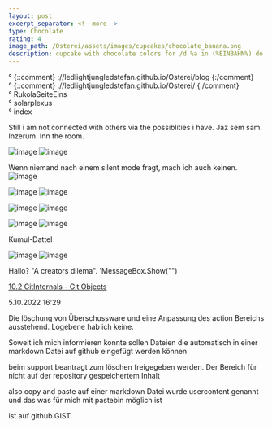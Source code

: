 ```yaml
---
layout: post
excerpt_separator: <!--more-->
type: Chocolate
rating: 4
image_path: /Osterei/assets/images/cupcakes/chocolate_banana.png
description: cupcake with chocolate colors for /d %a in (%EINBAHN%) do dir /b %a
---
```

° {::comment} ://ledlightjungledstefan.github.io/Osterei/blog {:/comment}
<br>
° {::comment} ://ledlightjungledstefan.github.io/Osterei/ {:/comment}
<br>
° RukolaSeiteEins
<br>
° solarplexus
<br>
° index

Still i am not connected with others via the possiblities i have.
Jaz sem sam. Inzerum. Inn the room.

![image](https://user-images.githubusercontent.com/75255909/194756127-66031445-8717-4bae-bffa-5fe8f02b0f56.png)
![image](https://user-images.githubusercontent.com/75255909/194756341-d91b514b-1573-4b22-8877-412466038ef3.png)

Wenn niemand nach einem silent mode fragt, mach ich auch keinen.
![image](https://user-images.githubusercontent.com/75255909/194756583-4f8dab9c-e06e-4380-bf5d-f423485303cb.png)

![image](https://user-images.githubusercontent.com/75255909/194757016-a352d5ba-a5a0-4518-b8e5-97c9ddea473d.png)
![image](https://user-images.githubusercontent.com/75255909/194757506-cd5de200-0358-4132-be3d-173fb86ea46f.png)

![image](https://user-images.githubusercontent.com/75255909/193558846-d34c296f-3cbe-4566-9606-21305235cf31.png)
![image](https://user-images.githubusercontent.com/75255909/193559632-14f0cf35-3417-4bdf-a505-685634ea8ce4.png)

![image](https://user-images.githubusercontent.com/75255909/194758264-a64d79d3-e2f8-4171-a376-4caaca285b57.png)
![image](https://user-images.githubusercontent.com/75255909/194758274-c899ed57-5dc8-4af4-9e51-b5abc018d789.png)

Kumul-Dattel
<br>

![image](https://user-images.githubusercontent.com/75255909/193556849-671685b7-aa5c-4994-8633-4ca0d7457d38.png)
![image](https://user-images.githubusercontent.com/75255909/193557449-d51498da-e02c-45a9-ba3c-2dcda80a95db.png)

Hallo? "A creators dilema".
'MessageBox.Show("")

[10.2 GitInternals - Git Objects](https://git-scm.com/book/en/v2/Git-Internals-Git-Objects)

5.10.2022
16:29

Die löschung von Überschussware und eine Anpassung des action
Bereichs ausstehend. Logebene hab ich keine.

Soweit ich mich informieren konnte sollen Dateien die automatisch
in einer markdown Datei auf github eingefügt werden können

beim support beantragt zum löschen freigegeben werden.
Der Bereich für nicht auf der repository gespeichertem Inhalt

also copy and paste auf einer markdown Datei wurde usercontent
genannt und das was für mich mit pastebin möglich ist

ist auf github GIST.

